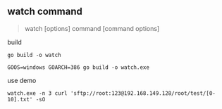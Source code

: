 ## watch command

> watch [options] command [command options]


build
```
go build -o watch

GOOS=windows GOARCH=386 go build -o watch.exe
```

use demo
```
watch.exe -n 3 curl 'sftp://root:123@192.168.149.128/root/test/[0-10].txt' -sO
```